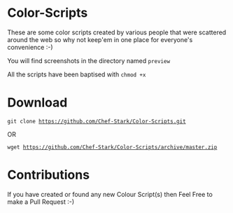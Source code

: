 Color-Scripts
=============

These are some color scripts created by various people that were scattered around the web so why not keep'em in one place for everyone's convenience :-)

You will find screenshots in the directory named <code>preview</code>

All the scripts have been baptised with <code>chmod +x</code>


Download
========

<code>git clone https://github.com/Chef-Stark/Color-Scripts.git</code>

OR

<code>wget https://github.com/Chef-Stark/Color-Scripts/archive/master.zip</code>


Contributions
=============

If you have created or found any new Colour Script(s) then Feel Free to make a Pull Request :-)
